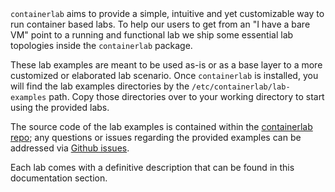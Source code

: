 <center><div class="mxgraph" style="max-width:100%;border:1px solid transparent;" data-mxgraph="{&quot;page&quot;:4,&quot;zoom&quot;:1.5,&quot;highlight&quot;:&quot;#0000ff&quot;,&quot;nav&quot;:true,&quot;check-visible-state&quot;:true,&quot;resize&quot;:true,&quot;url&quot;:&quot;https://raw.githubusercontent.com/srl-wim/containerlab-diagrams/main/containerlab.drawio&quot;}"></div></center>
<script type="text/javascript" src="https://viewer.diagrams.net/embed2.js?&fetch=https%3A%2F%2Fraw.githubusercontent.com%2Fsrl-wim%2Fcontainerlab-diagrams%2Fmain%2Fcontainerlab.drawio" async></script>

`containerlab` aims to provide a simple, intuitive and yet customizable way to run container based labs. To help our users to get from an "I have a bare VM" point to a running and functional lab we ship some essential lab topologies inside the `containerlab` package.

These lab examples are meant to be used as-is or as a base layer to a more customized or elaborated lab scenario. Once `containerlab` is installed, you will find the lab examples directories by the `/etc/containerlab/lab-examples` path.  Copy those directories over to your working directory to start using the provided labs.

The source code of the lab examples is contained within the [containerlab repo](https://github.com/srl-wim/container-lab/tree/master/lab-examples); any questions or issues regarding the provided examples can be addressed via [Github issues](https://github.com/srl-wim/container-lab/issues).

Each lab comes with a definitive description that can be found in this documentation section.